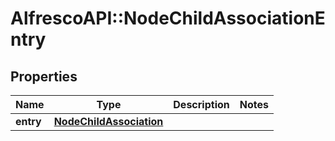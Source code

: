 # AlfrescoAPI::NodeChildAssociationEntry

## Properties
Name | Type | Description | Notes
------------ | ------------- | ------------- | -------------
**entry** | [**NodeChildAssociation**](NodeChildAssociation.md) |  | 


